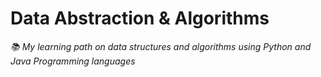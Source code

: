 # Data Abstraction & Algorithms

_📚 My learning path on data structures and algorithms using Python and Java Programming languages_

